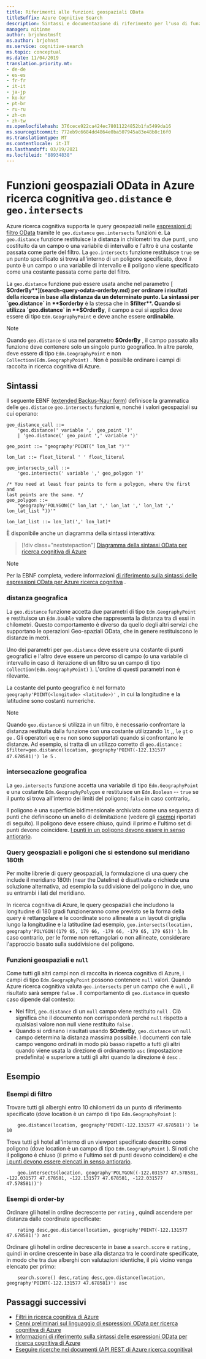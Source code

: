 ```yaml
---
title: Riferimenti alle funzioni geospaziali OData
titleSuffix: Azure Cognitive Search
description: Sintassi e documentazione di riferimento per l'uso di funzioni geospaziali OData, Geo. distance e geo. Intersects, in Azure ricerca cognitiva query.
manager: nitinme
author: brjohnstmsft
ms.author: brjohnst
ms.service: cognitive-search
ms.topic: conceptual
ms.date: 11/04/2019
translation.priority.mt:
- de-de
- es-es
- fr-fr
- it-it
- ja-jp
- ko-kr
- pt-br
- ru-ru
- zh-cn
- zh-tw
ms.openlocfilehash: 376cece922ca424ec78011224852b1fa5499da16
ms.sourcegitcommit: 772eb9c6684dd4864e0ba507945a83e48b8c16f0
ms.translationtype: MT
ms.contentlocale: it-IT
ms.lasthandoff: 03/19/2021
ms.locfileid: "88934838"
---
```

# <a name="odata-geo-spatial-functions-in-azure-cognitive-search---geodistance-and-geointersects"></a>Funzioni geospaziali OData in Azure ricerca cognitiva `geo.distance` e `geo.intersects`

Azure ricerca cognitiva supporta le query geospaziali nelle [espressioni di filtro OData](query-odata-filter-orderby-syntax.md) tramite le `geo.distance` `geo.intersects` funzioni e. La `geo.distance` funzione restituisce la distanza in chilometri tra due punti, uno costituito da un campo o una variabile di intervallo e l'altro è una costante passata come parte del filtro. La `geo.intersects` funzione restituisce `true` se un punto specificato si trova all'interno di un poligono specificato, dove il punto è un campo o una variabile di intervallo e il poligono viene specificato come una costante passata come parte del filtro.

La `geo.distance` funzione può essere usata anche nel parametro [ **$OrderBy**](search-query-odata-orderby.md) per ordinare i risultati della ricerca in base alla distanza da un determinato punto. La sintassi per `geo.distance` in **$orderby** è la stessa che in **$filter**. Quando si utilizza `geo.distance` in **$OrderBy**, il campo a cui si applica deve essere di tipo `Edm.GeographyPoint` e deve anche essere **ordinabile**.

> [!NOTE]
> Quando `geo.distance` si usa nel parametro **$OrderBy** , il campo passato alla funzione deve contenere solo un singolo punto geografico. In altre parole, deve essere di tipo `Edm.GeographyPoint` e non `Collection(Edm.GeographyPoint)` . Non è possibile ordinare i campi di raccolta in ricerca cognitiva di Azure.

## <a name="syntax"></a>Sintassi

Il seguente EBNF ([extended Backus-Naur form](https://en.wikipedia.org/wiki/Extended_Backus–Naur_form)) definisce la grammatica delle `geo.distance` `geo.intersects` funzioni e, nonché i valori geospaziali su cui operano:

<!-- Upload this EBNF using https://bottlecaps.de/rr/ui to create a downloadable railroad diagram. -->

```
geo_distance_call ::=
    'geo.distance(' variable ',' geo_point ')'
    | 'geo.distance(' geo_point ',' variable ')'

geo_point ::= "geography'POINT(" lon_lat ")'"

lon_lat ::= float_literal ' ' float_literal

geo_intersects_call ::=
    'geo.intersects(' variable ',' geo_polygon ')'

/* You need at least four points to form a polygon, where the first and
last points are the same. */
geo_polygon ::=
    "geography'POLYGON((" lon_lat ',' lon_lat ',' lon_lat ',' lon_lat_list "))'"

lon_lat_list ::= lon_lat(',' lon_lat)*
```

È disponibile anche un diagramma della sintassi interattiva:

> [!div class="nextstepaction"]
> [Diagramma della sintassi OData per ricerca cognitiva di Azure](https://azuresearch.github.io/odata-syntax-diagram/#geo_distance_call)

> [!NOTE]
> Per la EBNF completa, vedere informazioni [di riferimento sulla sintassi delle espressioni OData per Azure ricerca cognitiva](search-query-odata-syntax-reference.md) .

### <a name="geodistance"></a>distanza geografica

La `geo.distance` funzione accetta due parametri di tipo `Edm.GeographyPoint` e restituisce un `Edm.Double` valore che rappresenta la distanza tra di essi in chilometri. Questo comportamento è diverso da quello degli altri servizi che supportano le operazioni Geo-spaziali OData, che in genere restituiscono le distanze in metri.

Uno dei parametri per `geo.distance` deve essere una costante di punti geografici e l'altro deve essere un percorso di campo (o una variabile di intervallo in caso di iterazione di un filtro su un campo di tipo `Collection(Edm.GeographyPoint)` ). L'ordine di questi parametri non è rilevante.

La costante del punto geografico è nel formato `geography'POINT(<longitude> <latitude>)'` , in cui la longitudine e la latitudine sono costanti numeriche.

> [!NOTE]
> Quando `geo.distance` si utilizza in un filtro, è necessario confrontare la distanza restituita dalla funzione con una costante utilizzando `lt` ,, `le` `gt` o `ge` . Gli operatori `eq` e `ne` non sono supportati quando si confrontano le distanze. Ad esempio, si tratta di un utilizzo corretto di `geo.distance` : `$filter=geo.distance(location, geography'POINT(-122.131577 47.678581)') le 5` .

### <a name="geointersects"></a>intersecazione geografica

La `geo.intersects` funzione accetta una variabile di tipo `Edm.GeographyPoint` e una costante `Edm.GeographyPolygon` e restituisce un `Edm.Boolean`  --  `true` se il punto si trova all'interno dei limiti del poligono; `false` in caso contrario,.

Il poligono è una superficie bidimensionale archiviata come una sequenza di punti che definiscono un anello di delimitazione (vedere gli [esempi](#examples) riportati di seguito). Il poligono deve essere chiuso, quindi il primo e l'ultimo set di punti devono coincidere. [I punti in un poligono devono essere in senso antiorario](/rest/api/searchservice/supported-data-types#Anchor_1).

### <a name="geo-spatial-queries-and-polygons-spanning-the-180th-meridian"></a>Query geospaziali e poligoni che si estendono sul meridiano 180th

Per molte librerie di query geospaziali, la formulazione di una query che include il meridiano 180th (near the Dateline) è disattivata o richiede una soluzione alternativa, ad esempio la suddivisione del poligono in due, uno su entrambi i lati del meridiano.

In ricerca cognitiva di Azure, le query geospaziali che includono la longitudine di 180 gradi funzioneranno come previsto se la forma della query è rettangolare e le coordinate sono allineate a un layout di griglia lungo la longitudine e la latitudine (ad esempio, `geo.intersects(location, geography'POLYGON((179 65, 179 66, -179 66, -179 65, 179 65))'` ). In caso contrario, per le forme non rettangolari o non allineate, considerare l'approccio basato sulla suddivisione del poligono.  

### <a name="geo-spatial-functions-and-null"></a>Funzioni geospaziali e `null`

Come tutti gli altri campi non di raccolta in ricerca cognitiva di Azure, i campi di tipo `Edm.GeographyPoint` possono contenere `null` valori. Quando Azure ricerca cognitiva valuta `geo.intersects` per un campo che è `null` , il risultato sarà sempre `false` . Il comportamento di `geo.distance` in questo caso dipende dal contesto:

- Nei filtri, `geo.distance` di un `null` campo viene restituito `null` . Ciò significa che il documento non corrisponderà perché `null` rispetto a qualsiasi valore non null viene restituito `false` .
- Quando si ordinano i risultati usando **$OrderBy**, `geo.distance` un `null` campo determina la distanza massima possibile. I documenti con tale campo vengono ordinati in modo più basso rispetto a tutti gli altri quando viene usata la direzione di ordinamento `asc` (impostazione predefinita) e superiore a tutti gli altri quando la direzione è `desc` .

## <a name="examples"></a>Esempio

### <a name="filter-examples"></a>Esempi di filtro

Trovare tutti gli alberghi entro 10 chilometri da un punto di riferimento specificato (dove location è un campo di tipo `Edm.GeographyPoint` ):

```odata-filter-expr
    geo.distance(location, geography'POINT(-122.131577 47.678581)') le 10
```

Trova tutti gli hotel all'interno di un viewport specificato descritto come poligono (dove location è un campo di tipo `Edm.GeographyPoint` ). Si noti che il poligono è chiuso (il primo e l'ultimo set di punti devono coincidere) e che [i punti devono essere elencati in senso antiorario](/rest/api/searchservice/supported-data-types#Anchor_1).

```odata-filter-expr
    geo.intersects(location, geography'POLYGON((-122.031577 47.578581, -122.031577 47.678581, -122.131577 47.678581, -122.031577 47.578581))')
```

### <a name="order-by-examples"></a>Esempi di order-by

Ordinare gli hotel in ordine decrescente per `rating` , quindi ascendere per distanza dalle coordinate specificate:

```odata-filter-expr
    rating desc,geo.distance(location, geography'POINT(-122.131577 47.678581)') asc
```

Ordinare gli hotel in ordine decrescente in base a `search.score` e `rating` , quindi in ordine crescente in base alla distanza tra le coordinate specificate, in modo che tra due alberghi con valutazioni identiche, il più vicino venga elencato per primo:

```odata-filter-expr
    search.score() desc,rating desc,geo.distance(location, geography'POINT(-122.131577 47.678581)') asc
```

## <a name="next-steps"></a>Passaggi successivi  

- [Filtri in ricerca cognitiva di Azure](search-filters.md)
- [Cenni preliminari sul linguaggio di espressioni OData per ricerca cognitiva di Azure](query-odata-filter-orderby-syntax.md)
- [Informazioni di riferimento sulla sintassi delle espressioni OData per ricerca cognitiva di Azure](search-query-odata-syntax-reference.md)
- [Eseguire ricerche nei documenti &#40;API REST di Azure ricerca cognitiva&#41;](/rest/api/searchservice/Search-Documents)